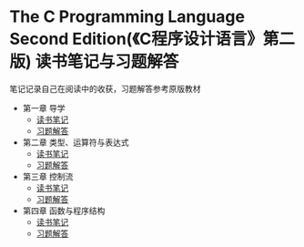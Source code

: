 # The C Programming Language Second Edition(《C程序设计语言》第二版) 读书笔记与习题解答

笔记记录自己在阅读中的收获，习题解答参考原版教材

* 第一章 导学  
  * [读书笔记](https://github.com/1326670425/TCPL/blob/master/notes/chapter1-notes.md)  
  * [习题解答](https://github.com/1326670425/TCPL/blob/master/solutions/chapter1-solutions.md)  
* 第二章 类型、运算符与表达式  
  * [读书笔记](https://github.com/1326670425/TCPL/blob/master/notes/chapter2-notes.md)  
  * [习题解答](https://github.com/1326670425/TCPL/blob/master/solutions/chapter2-solutions.md)  
* 第三章 控制流  
  * [读书笔记](https://github.com/1326670425/TCPL/blob/master/notes/chapter3-notes.md)  
  * [习题解答](https://github.com/1326670425/TCPL/blob/master/solutions/chapter3-solutions.md)  
* 第四章 函数与程序结构  
  * [读书笔记](https://github.com/1326670425/TCPL/blob/master/notes/chapter4-notes.md)  
  * [习题解答](https://github.com/1326670425/TCPL/blob/master/solutions/chapter4-solutions.md)  